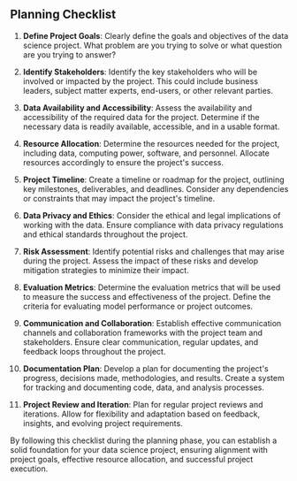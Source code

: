 ## Planning Checklist

1. **Define Project Goals**: Clearly define the goals and objectives of the data science project. What problem are you trying to solve or what question are you trying to answer?

2. **Identify Stakeholders**: Identify the key stakeholders who will be involved or impacted by the project. This could include business leaders, subject matter experts, end-users, or other relevant parties.

3. **Data Availability and Accessibility**: Assess the availability and accessibility of the required data for the project. Determine if the necessary data is readily available, accessible, and in a usable format.

4. **Resource Allocation**: Determine the resources needed for the project, including data, computing power, software, and personnel. Allocate resources accordingly to ensure the project's success.

5. **Project Timeline**: Create a timeline or roadmap for the project, outlining key milestones, deliverables, and deadlines. Consider any dependencies or constraints that may impact the project's timeline.

6. **Data Privacy and Ethics**: Consider the ethical and legal implications of working with the data. Ensure compliance with data privacy regulations and ethical standards throughout the project.

7. **Risk Assessment**: Identify potential risks and challenges that may arise during the project. Assess the impact of these risks and develop mitigation strategies to minimize their impact.

8. **Evaluation Metrics**: Determine the evaluation metrics that will be used to measure the success and effectiveness of the project. Define the criteria for evaluating model performance or project outcomes.

9. **Communication and Collaboration**: Establish effective communication channels and collaboration frameworks with the project team and stakeholders. Ensure clear communication, regular updates, and feedback loops throughout the project.

10. **Documentation Plan**: Develop a plan for documenting the project's progress, decisions made, methodologies, and results. Create a system for tracking and documenting code, data, and analysis processes.

11. **Project Review and Iteration**: Plan for regular project reviews and iterations. Allow for flexibility and adaptation based on feedback, insights, and evolving project requirements.

By following this checklist during the planning phase, you can establish a solid foundation for your data science project, ensuring alignment with project goals, effective resource allocation, and successful project execution.
